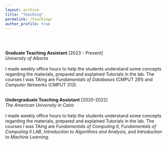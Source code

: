 ```yaml
---
layout: archive
title: "Teaching"
permalink: /teaching/
author_profile: true
---
```

<br><br>

**Graduate Teaching Assistant** [2023 - Present] <br>
*University of Alberta* <br><br>
I made weekly office hours to help the students understand some concepts regarding the materials, prepared and explained Tutorials in the lab. The courses I was TAing are *Fundamentals of Databases* (CMPUT 291) and *Computer Networks* (CMPUT 313).
<br><br>

**Undergraduate Teaching Assistant** [2020-2022]<br>
*The American University in Cairo* <br><br>
I made weekly office hours to help the students understand some concepts regarding the materials, prepared and explained Tutorials in the lab. The courses I was TAing are *Fundamentals of Computing II*, *Fundamentals of Computing II LAB*, *Introduction to Algorithms and Analysis*, and *Introduction to Machine Learning*.


<br><br>
